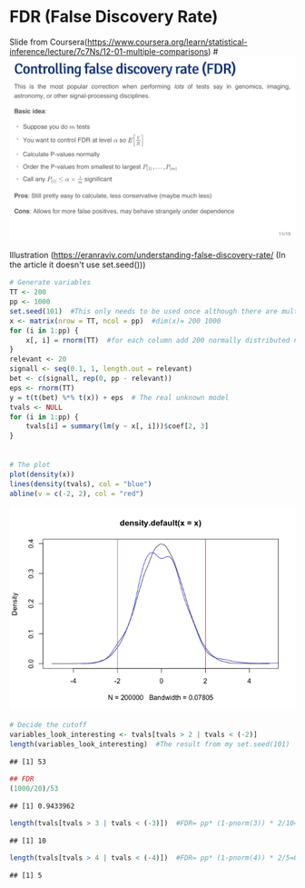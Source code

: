 # FDR (False Discovery Rate)
Slide from Coursera(https://www.coursera.org/learn/statistical-inference/lecture/7c7Ns/12-01-multiple-comparisons)
#![](FDR_Coursera.png)

Illustration (https://eranraviv.com/understanding-false-discovery-rate/ (In the article it doesn't use set.seed()))

```r
# Generate variables
TT <- 200
pp <- 1000
set.seed(101)  #This only needs to be used once although there are multiple rnorm() down below
x <- matrix(nrow = TT, ncol = pp)  #dim(x)= 200 1000
for (i in 1:pp) {
    x[, i] = rnorm(TT)  #for each column add 200 normally distributed numbers
}
relevant <- 20
signall <- seq(0.1, 1, length.out = relevant)
bet <- c(signall, rep(0, pp - relevant))
eps <- rnorm(TT)
y = t(t(bet) %*% t(x)) + eps  # The real unknown model
tvals <- NULL
for (i in 1:pp) {
    tvals[i] = summary(lm(y ~ x[, i]))$coef[2, 3]
}


# The plot
plot(density(x))
lines(density(tvals), col = "blue")
abline(v = c(-2, 2), col = "red")
```

![](FDR_files/figure-html/unnamed-chunk-1-1.png)<!-- -->

```r
# Decide the cutoff
variables_look_interesting <- tvals[tvals > 2 | tvals < (-2)]
length(variables_look_interesting)  #The result from my set.seed(101)
```

```
## [1] 53
```

```r
## FDR
(1000/20)/53
```

```
## [1] 0.9433962
```

```r
length(tvals[tvals > 3 | tvals < (-3)])  #FDR= pp* (1-pnorm(3)) * 2/10=0.2699796 (27%)
```

```
## [1] 10
```

```r
length(tvals[tvals > 4 | tvals < (-4)])  #FDR= pp* (1-pnorm(4)) * 2/5=0.0126685 (1%)
```

```
## [1] 5
```
